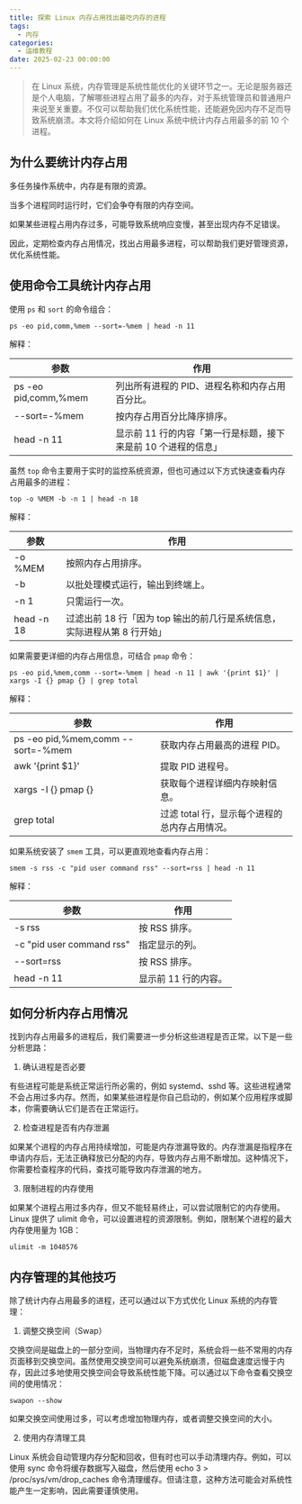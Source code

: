 ```yaml
---
title: 探索 Linux 内存占用找出最吃内存的进程
tags:
  - 内存
categories:
  - 运维教程
date: 2025-02-23 00:00:00
---
```


> 在 Linux 系统，内存管理是系统性能优化的关键环节之一。无论是服务器还是个人电脑，了解哪些进程占用了最多的内存，对于系统管理员和普通用户来说至关重要。不仅可以帮助我们优化系统性能，还能避免因内存不足而导致系统崩溃。本文将介绍如何在 Linux 系统中统计内存占用最多的前 10 个进程。

<!-- more -->

## 为什么要统计内存占用

多任务操作系统中，内存是有限的资源。

当多个进程同时运行时，它们会争夺有限的内存空间。

如果某些进程占用内存过多，可能导致系统响应变慢，甚至出现内存不足错误。

因此，定期检查内存占用情况，找出占用最多进程，可以帮助我们更好管理资源，优化系统性能。

## 使用命令工具统计内存占用

使用 `ps` 和 `sort` 的命令组合：

```
ps -eo pid,comm,%mem --sort=-%mem | head -n 11
```

解释：

| 参数 | 作用 |
| - | - |
| ps -eo pid,comm,%mem | 列出所有进程的 PID、进程名称和内存占用百分比。 |
| --sort=-%mem | 按内存占用百分比降序排序。 |
| head -n 11 | 显示前 11 行的内容「第一行是标题，接下来是前 10 个进程的信息」 |

虽然 `top` 命令主要用于实时的监控系统资源，但也可通过以下方式快速查看内存占用最多的进程：

```
top -o %MEM -b -n 1 | head -n 18
```

解释：

| 参数 | 作用 |
| - | - |
| -o %MEM | 按照内存占用排序。 |
| -b | 以批处理模式运行，输出到终端上。 |
| -n 1 | 只需运行一次。 |
| head -n 18 | 过滤出前 18 行「因为 top 输出的前几行是系统信息，实际进程从第 8 行开始」 |

如果需要更详细的内存占用信息，可结合 `pmap` 命令：

```
ps -eo pid,%mem,comm --sort=-%mem | head -n 11 | awk '{print $1}' | xargs -I {} pmap {} | grep total
```

解释：

| 参数 | 作用 |
| - | - |
| ps -eo pid,%mem,comm --sort=-%mem | 获取内存占用最高的进程 PID。 |
| awk '{print $1}' | 提取 PID 进程号。 |
| xargs -I {} pmap {} | 获取每个进程详细内存映射信息。 |
| grep total | 过滤 total 行，显示每个进程的总内存占用情况。 |

如果系统安装了 `smem` 工具，可以更直观地查看内存占用：

```
smem -s rss -c "pid user command rss" --sort=rss | head -n 11
```

解释：

| 参数 | 作用 |
| - | - |
| -s rss | 按 RSS 排序。 |
| -c "pid user command rss" | 指定显示的列。 |
| --sort=rss | 按 RSS 排序。 |
| head -n 11 | 显示前 11 行的内容。 |

## 如何分析内存占用情况

找到内存占用最多的进程后，我们需要进一步分析这些进程是否正常。以下是一些分析思路：

1. 确认进程是否必要

有些进程可能是系统正常运行所必需的，例如 systemd、sshd 等。这些进程通常不会占用过多内存。然而，如果某些进程是你自己启动的，例如某个应用程序或脚本，你需要确认它们是否在正常运行。

2. 检查进程是否有内存泄漏

如果某个进程的内存占用持续增加，可能是内存泄漏导致的。内存泄漏是指程序在申请内存后，无法正确释放已分配的内存，导致内存占用不断增加。这种情况下，你需要检查程序的代码，查找可能导致内存泄漏的地方。

3. 限制进程的内存使用

如果某个进程占用过多内存，但又不能轻易终止，可以尝试限制它的内存使用。Linux 提供了 ulimit 命令，可以设置进程的资源限制。例如，限制某个进程的最大内存使用量为 1GB：

```
ulimit -m 1048576
```

## 内存管理的其他技巧

除了统计内存占用最多的进程，还可以通过以下方式优化 Linux 系统的内存管理：

1. 调整交换空间（Swap）

交换空间是磁盘上的一部分空间，当物理内存不足时，系统会将一些不常用的内存页面移到交换空间。虽然使用交换空间可以避免系统崩溃，但磁盘速度远慢于内存，因此过多地使用交换空间会导致系统性能下降。可以通过以下命令查看交换空间的使用情况：

```
swapon --show
```

如果交换空间使用过多，可以考虑增加物理内存，或者调整交换空间的大小。

2. 使用内存清理工具

Linux 系统会自动管理内存分配和回收，但有时也可以手动清理内存。例如，可以使用 sync 命令将缓存数据写入磁盘，然后使用 echo 3 > /proc/sys/vm/drop_caches 命令清理缓存。但请注意，这种方法可能会对系统性能产生一定影响，因此需要谨慎使用。